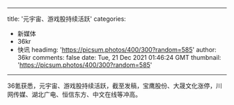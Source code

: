 
---
title: '元宇宙、游戏股持续活跃'
categories: 
 - 新媒体
 - 36kr
 - 快讯
headimg: 'https://picsum.photos/400/300?random=585'
author: 36kr
comments: false
date: Tue, 21 Dec 2021 01:46:24 GMT
thumbnail: 'https://picsum.photos/400/300?random=585'
---

<div>   
36氪获悉，元宇宙、游戏股持续活跃，截至发稿，宝鹰股份、大晟文化涨停，川网传媒、湖北广电、恒信东方、中文在线等冲高。  
</div>
            